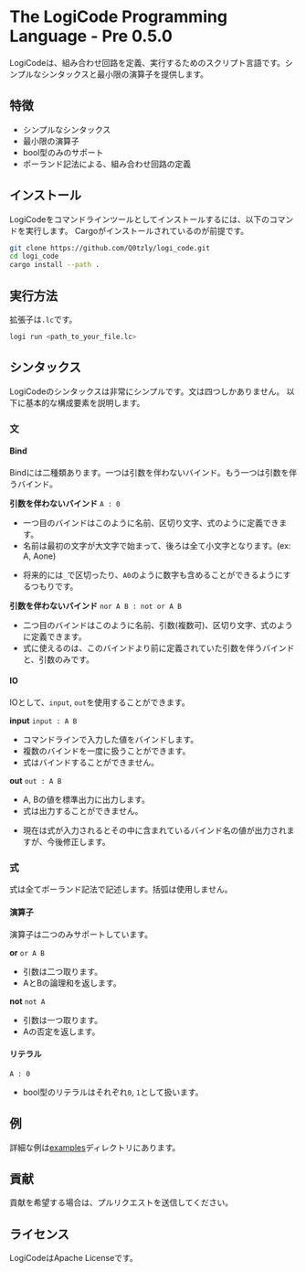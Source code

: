 # The LogiCode Programming Language - Pre 0.5.0
LogiCodeは、組み合わせ回路を定義、実行するためのスクリプト言語です。シンプルなシンタックスと最小限の演算子を提供します。

## 特徴
- シンプルなシンタックス
- 最小限の演算子
- bool型のみのサポート
- ポーランド記法による、組み合わせ回路の定義

## インストール
LogiCodeをコマンドラインツールとしてインストールするには、以下のコマンドを実行します。
Cargoがインストールされているのが前提です。
``` sh
git clone https://github.com/Q0tzly/logi_code.git
cd logi_code
cargo install --path .
```

## 実行方法
拡張子は`.lc`です。
``` sh
logi run <path_to_your_file.lc>
```

## シンタックス
LogiCodeのシンタックスは非常にシンプルです。文は四つしかありません。
以下に基本的な構成要素を説明します。

### 文
#### Bind
Bindには二種類あります。一つは引数を伴わないバインド。もう一つは引数を伴うバインド。

**引数を伴わないバインド**
`A : 0`
- 一つ目のバインドはこのように名前、区切り文字、式のように定義できます。
- 名前は最初の文字が大文字で始まって、後ろは全て小文字となります。(ex: A, Aone)
* 将来的には`_`で区切ったり、`A0`のように数字も含めることができるようにするつもりです。

**引数を伴わないバインド**
`nor A B : not or A B`
- 二つ目のバインドはこのように名前、引数(複数可)、区切り文字、式のように定義できます。
- 式に使えるのは、このバインドより前に定義されていた引数を伴うバインドと、引数のみです。

#### IO
IOとして、`input`, `out`を使用することができます。

**input**
`input : A B`
- コマンドラインで入力した値をバインドします。
- 複数のバインドを一度に扱うことができます。
- 式はバインドすることができません。

**out**
`out : A B`
- A, Bの値を標準出力に出力します。
- 式は出力することができません。
* 現在は式が入力されるとその中に含まれているバインド名の値が出力されますが、今後修正します。

### 式
式は全てポーランド記法で記述します。括弧は使用しません。

#### 演算子
演算子は二つのみサポートしています。

**or**
`or A B`
- 引数は二つ取ります。
- AとBの論理和を返します。

**not**
`not A`
- 引数は一つ取ります。
- Aの否定を返します。

#### リテラル
`A : 0`
- bool型のリテラルはそれぞれ`0`, `1`として扱います。

## 例
詳細な例は[examples](https://github.com/Q0tzly/logi_code/tree/main/examples)ディレクトリにあります。

## 貢献
貢献を希望する場合は、プルリクエストを送信してください。

## ライセンス
LogiCodeはApache Licenseです。
